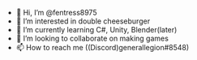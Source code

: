 - 👋 Hi, I’m @fentress8975
- 👀 I’m interested in double cheeseburger
- 🌱 I’m currently learning C#, Unity, Blender(later)
- 💞️ I’m looking to collaborate on making games
- 📫 How to reach me ((Discord)generallegion#8548)

<!---
fentress8975/fentress8975 is a ✨ special ✨ repository because its `README.md` (this file) appears on your GitHub profile.
You can click the Preview link to take a look at your changes.
--->
